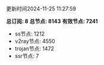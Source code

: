 更新时间2024-11-25 11:27:59

**总订阅: 8**
**总节点: 8143**
**有效节点: 7241**
- ss节点: 1212
- v2ray节点: 4550
- trojan节点: 1472
- ssr节点: 7

